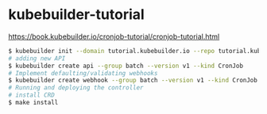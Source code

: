 # kubebuilder-tutorial

https://book.kubebuilder.io/cronjob-tutorial/cronjob-tutorial.html

```zsh
$ kubebuilder init --domain tutorial.kubebuilder.io --repo tutorial.kubebuilder.io/kubebuilder-tutorial
# adding new API
$ kubebuilder create api --group batch --version v1 --kind CronJob
# Implement defaulting/validating webhooks
$ kubebuilder create webhook --group batch --version v1 --kind CronJob --defaulting --programmatic-validation
# Running and deploying the controller
# install CRD
$ make install
``` 